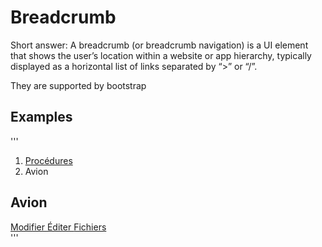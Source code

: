 # Breadcrumb


Short answer:
A breadcrumb (or breadcrumb navigation) is a UI element that shows the user’s location within a website or app hierarchy, typically displayed as a horizontal list of links separated by “>” or “/”.

They are supported by bootstrap


## Examples
'''
<div class="row mb-3">
            <div class="col-md-8">
                <nav aria-label="breadcrumb">
                    <ol class="breadcrumb">
                        <li class="breadcrumb-item">
                            <a href="http://gvv.net/procedures">Procédures</a>
                        </li>
                        <li class="breadcrumb-item active">Avion</li>
                    </ol>
                </nav>
                <h2>
                    <i class="fas fa-book-open" aria-hidden="true"></i>
                    Avion                </h2>
            </div>
            <div class="col-md-4 text-end">
                <div class="btn-group mt-4" role="group">
                                            <a href="http://gvv.net/procedures/edit/18" class="btn btn-primary">
                            <i class="fas fa-edit" aria-hidden="true"></i> Modifier
                        </a>
                        <a href="http://gvv.net/procedures/edit_markdown/18" class="btn btn-secondary">
                            <i class="fab fa-markdown" aria-hidden="true"></i> Éditer
                        </a>
                        <a href="http://gvv.net/procedures/attachments/18" class="btn btn-info">
                            <i class="fas fa-paperclip" aria-hidden="true"></i> Fichiers
                        </a>
                                    </div>
            </div>
        </div>
'''